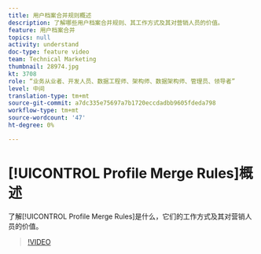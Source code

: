 ```yaml
---
title: 用户档案合并规则概述
description: 了解哪些用户档案合并规则、其工作方式及其对营销人员的价值。
feature: 用户档案合并
topics: null
activity: understand
doc-type: feature video
team: Technical Marketing
thumbnail: 28974.jpg
kt: 3708
role: “业务从业者、开发人员、数据工程师、架构师、数据架构师、管理员、领导者”
level: 中间
translation-type: tm+mt
source-git-commit: a7dc335e75697a7b1720eccdadbb9605fdeda798
workflow-type: tm+mt
source-wordcount: '47'
ht-degree: 0%

---
```



# [!UICONTROL Profile Merge Rules]概述

了解[!UICONTROL Profile Merge Rules]是什么，它们的工作方式及其对营销人员的价值。

>[!VIDEO](https://video.tv.adobe.com/v/28974/?quality=12)
